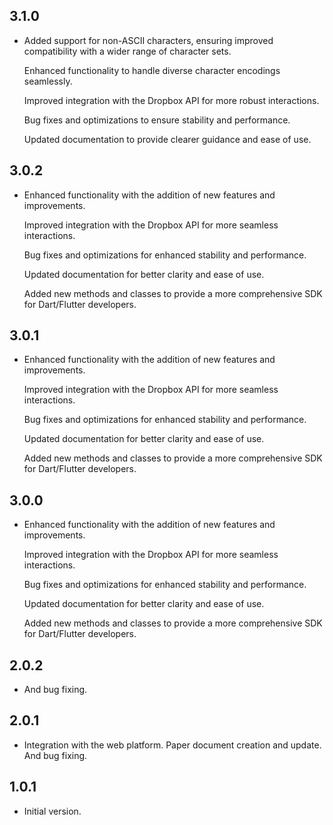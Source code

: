 ## 3.1.0

- Added support for non-ASCII characters, ensuring improved compatibility with a wider range of character sets.

  Enhanced functionality to handle diverse character encodings seamlessly.

  Improved integration with the Dropbox API for more robust interactions.

  Bug fixes and optimizations to ensure stability and performance.

  Updated documentation to provide clearer guidance and ease of use.

## 3.0.2

- Enhanced functionality with the addition of new features and improvements.

  Improved integration with the Dropbox API for more seamless interactions.

  Bug fixes and optimizations for enhanced stability and performance.

  Updated documentation for better clarity and ease of use.

  Added new methods and classes to provide a more comprehensive SDK for Dart/Flutter developers.

## 3.0.1

- Enhanced functionality with the addition of new features and improvements.

  Improved integration with the Dropbox API for more seamless interactions.

  Bug fixes and optimizations for enhanced stability and performance.

  Updated documentation for better clarity and ease of use.

  Added new methods and classes to provide a more comprehensive SDK for Dart/Flutter developers.

## 3.0.0

- Enhanced functionality with the addition of new features and improvements.

  Improved integration with the Dropbox API for more seamless interactions.

  Bug fixes and optimizations for enhanced stability and performance.

  Updated documentation for better clarity and ease of use.

  Added new methods and classes to provide a more comprehensive SDK for Dart/Flutter developers.

## 2.0.2

- And bug fixing.

## 2.0.1

- Integration with the web platform. Paper document creation and update. And bug fixing.

## 1.0.1

- Initial version.
